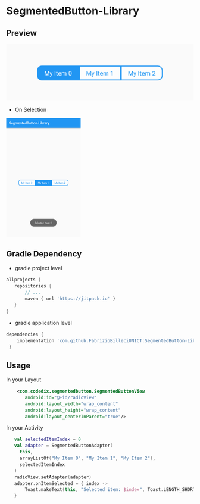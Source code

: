 # SegmentedButton-Library

## Preview
<img src="images/ss1.png" width="600px" />

- On Selection
<img src="images/ss2.png" width="200px" />

## Gradle Dependency
- gradle project level
 ```gradle 
allprojects {
    repositories {
        // ...
        maven { url 'https://jitpack.io' }
    }
}
```
- gradle application level
```gradle 
dependencies {
    implementation 'com.github.FabrizioBilleciUNICT:SegmentedButton-Library:0.1.0'
 }
 ```


## Usage
In your Layout
 ```XML
     <com.codedix.segmentedbutton.SegmentedButtonView
        android:id="@+id/radioView"
        android:layout_width="wrap_content"
        android:layout_height="wrap_content"
        android:layout_centerInParent="true"/>
```

In your Activity
 ```kotlin
    val selectedItemIndex = 0
    val adapter = SegmentedButtonAdapter(
      this, 
      arrayListOf("My Item 0", "My Item 1", "My Item 2"),
      selectedItemIndex
    )
    radioView.setAdapter(adapter)
    adapter.onItemSelected = { index ->
        Toast.makeText(this, "Selected item: $index", Toast.LENGTH_SHORT).show()
    }
```
